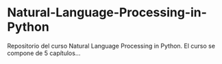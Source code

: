 # Natural-Language-Processing-in-Python
Repositorio del curso Natural Language Processing in Python. El curso se compone de 5 capítulos...
